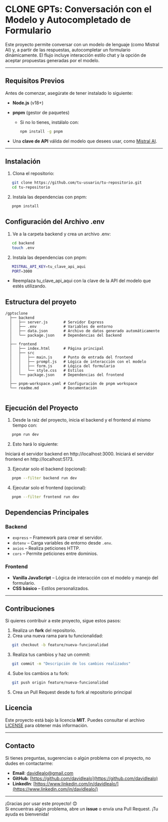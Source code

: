# CLONE GPTs: Conversación con el Modelo y Autocompletado de Formulario

Este proyecto permite conversar con un modelo de lenguaje (como Mistral AI) y, a partir de las respuestas, autocompletar un formulario dinámicamente. El flujo incluye interacción estilo chat y la opción de aceptar propuestas generadas por el modelo.

---

## **Requisitos Previos**

Antes de comenzar, asegúrate de tener instalado lo siguiente:

- **Node.js** (v18+)
- **pnpm** (gestor de paquetes)
  - Si no lo tienes, instálalo con:
    ```bash
    npm install -g pnpm
    ```

- Una **clave de API** válida del modelo que desees usar, como [Mistral AI](https://mistral.ai).

---

## **Instalación**

1. Clona el repositorio:

```bash
   git clone https://github.com/tu-usuario/tu-repositorio.git
   cd tu-repositorio
```

2. Instala las dependencias con pnpm:

```bash
   pnpm install
```


## **Configuración del Archivo .env**

1. Ve a la carpeta backend y crea un archivo .env:

```bash
   cd backend
   touch .env
```


2. Instala las dependencias con pnpm:

```bash
   MISTRAL_API_KEY=tu_clave_api_aqui
   PORT=3000
```

- Reemplaza tu_clave_api_aqui con la clave de la API del modelo que estés utilizando.


## **Estructura del proyeto**

```plaintext
/gptsclone
  ├── backend
  │   ├── server.js       # Servidor Express
  │   ├── .env            # Variables de entorno
  │   ├── data.json       # Archivo de datos generado automáticamente
  │   └── package.json    # Dependencias del backend
  │
  ├── frontend
  │   ├── index.html      # Página principal
  │   ├── src
  │   │   ├── main.js     # Punto de entrada del frontend
  │   │   ├── prompt.js   # Lógica de interacción con el modelo
  │   │   ├── form.js     # Lógica del formulario
  │   │   └── style.css   # Estilos
  │   └── package.json    # Dependencias del frontend
  │
  ├── pnpm-workspace.yaml # Configuración de pnpm workspace
  └── readme.md           # Documentación
    
```
## **Ejecución del Proyecto**

1. Desde la raíz del proyecto, inicia el backend y el frontend al mismo tiempo con:

```bash
   pnpm run dev
```

2. Esto hará lo siguiente:

Iniciará el servidor backend en http://localhost:3000.
Iniciará el servidor frontend en http://localhost:5173.

3. Ejecutar solo el backend (opcional):

```bash
   pnpm --filter backend run dev
```

4. Ejecutar solo el frontend (opcional):

```bash
   pnpm --filter frontend run dev
```

## **Dependencias Principales**

### Backend
- `express` – Framework para crear el servidor.
- `dotenv` – Carga variables de entorno desde `.env`.
- `axios` – Realiza peticiones HTTP.
- `cors` – Permite peticiones entre dominios.

### Frontend
- **Vanilla JavaScript** – Lógica de interacción con el modelo y manejo del formulario.
- **CSS básico** – Estilos personalizados.

---

## **Contribuciones**

Si quieres contribuir a este proyecto, sigue estos pasos:

1. Realiza un **fork** del repositorio.
2. Crea una nueva rama para tu funcionalidad:
```bash
   git checkout -b feature/nueva-funcionalidad
```
3. Realiza tus cambios y haz un commit:
```bash
   git commit -m "Descripción de los cambios realizados"
```
4. Sube los cambios a tu fork:
```bash
   git push origin feature/nueva-funcionalidad
```
5. Crea un Pull Request desde tu fork al repositorio principal

## **Licencia**

Este proyecto está bajo la licencia **MIT**. Puedes consultar el archivo [LICENSE](LICENSE) para obtener más información.

---

## **Contacto**

Si tienes preguntas, sugerencias o algún problema con el proyecto, no dudes en contactarme:

- **Email**: [davidlealo@gmail.com](mailto:davidlealo@gmail.com)
- **GitHub**: [https://github.com/davidlealo](https://github.com/davidlealo)
- **LinkedIn**: [https://www.linkedin.com/in/davidlealo/](https://www.linkedin.com/in/davidlealo/)

---

¡Gracias por usar este proyecto! 😊  
Si encuentras algún problema, abre un **issue** o envía una Pull Request. ¡Tu ayuda es bienvenida!
